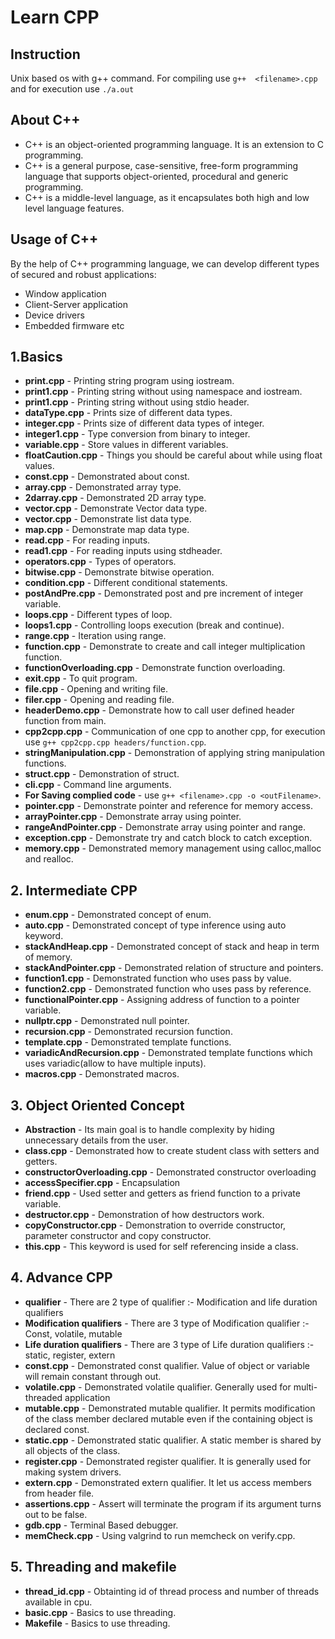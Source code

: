 # Learn CPP
## Instruction
Unix based os with g++ command.
For compiling use `g++  <filename>.cpp` and for execution use `./a.out`

## About C++
- C++ is an object-oriented programming language. It is an extension to C programming.
- C++ is a general purpose, case-sensitive, free-form programming language that supports object-oriented, procedural and generic programming.
- C++ is a middle-level language, as it encapsulates both high and low level language features.

## Usage of C++

By the help of C++ programming language, we can develop different types of secured and robust applications:

-   Window application
-   Client-Server application
-   Device drivers
-   Embedded firmware etc

## 1.Basics
- **print.cpp** - Printing string program using iostream.
- **print1.cpp** - Printing string without using namespace and iostream.
- **print1.cpp** - Printing string without using stdio header.
- **dataType.cpp** - Prints size of different data types.
- **integer.cpp** - Prints size of different data types of integer.
- **integer1.cpp** - Type conversion from binary to integer.
- **variable.cpp** - Store values in different variables.
- **floatCaution.cpp** - Things you should be careful about while using float values.
- **const.cpp** - Demonstrated about const.
- **array.cpp** - Demonstrated array type.
- **2darray.cpp** - Demonstrated 2D array type.
- **vector.cpp** - Demonstrate Vector data type.
- **vector.cpp** - Demonstrate list data type.
- **map.cpp** - Demonstrate map data type.
- **read.cpp** - For reading inputs. 
- **read1.cpp** - For reading inputs using stdheader.
- **operators.cpp** - Types of operators.
- **bitwise.cpp** - Demonstrate bitwise operation.
- **condition.cpp** - Different conditional statements.
- **postAndPre.cpp** - Demonstrated post and pre increment of integer variable.
- **loops.cpp** - Different types of loop.
- **loops1.cpp** - Controlling loops execution (break and continue).
- **range.cpp** - Iteration using range.
- **function.cpp** - Demonstrate to create and call integer multiplication function.
- **functionOverloading.cpp** - Demonstrate function overloading.
- **exit.cpp** - To quit program.
- **file.cpp** -  Opening and writing file.
- **filer.cpp** -  Opening and reading file.
- **headerDemo.cpp** - Demonstrate how to call user defined header function from main.
- **cpp2cpp.cpp** - Communication of one cpp to another cpp, for execution use `g++ cpp2cpp.cpp headers/function.cpp`.
- **stringManipulation.cpp** - Demonstration of applying string manipulation functions.
- **struct.cpp** - Demonstration of  struct.
- **cli.cpp** - Command line arguments.
- **For Saving complied code** -  use `g++ <filename>.cpp -o <outFilename>`.
- **pointer.cpp** - Demonstrate pointer and reference for memory access.
- **arrayPointer.cpp** - Demonstrate array using pointer.
- **rangeAndPointer.cpp** - Demonstrate array using pointer and range.
- **exception.cpp** - Demonstrate try and catch block to catch exception.
- **memory.cpp** - Demonstrated memory management using calloc,malloc and realloc.


 ## 2. Intermediate CPP
- **enum.cpp** -  Demonstrated concept of enum.
- **auto.cpp** -  Demonstrated concept of type inference using auto keyword.
- **stackAndHeap.cpp** - Demonstrated concept of stack and heap in term of memory.
- **stackAndPointer.cpp** - Demonstrated relation of structure and pointers.
- **function1.cpp** - Demonstrated function who uses pass by value.
- **function2.cpp** - Demonstrated function who uses pass by reference.
- **functionalPointer.cpp** - Assigning address of function to a pointer variable.
- **nullptr.cpp** - Demonstrated null pointer.
- **recursion.cpp** - Demonstrated recursion function.
- **template.cpp** - Demonstrated template functions.
- **variadicAndRecursion.cpp** - Demonstrated template functions which uses variadic(allow to have multiple inputs).
- **macros.cpp** - Demonstrated macros.



 ## 3. Object Oriented Concept
- **Abstraction** - Its main goal is to handle complexity by hiding unnecessary details from the user.
- **class.cpp** - Demonstrated how to create student class  with setters and getters.
- **constructorOverloading.cpp** - Demonstrated constructor overloading
- **accessSpecifier.cpp** - Encapsulation
- **friend.cpp** - Used setter and getters as friend function to a private variable.
- **destructor.cpp** - Demonstration of how destructors work.
- **copyConstructor.cpp** - Demonstration to override constructor, parameter constructor and copy constructor. 
- **this.cpp** - This keyword is used for self referencing inside a class.



 ## 4. Advance CPP
- **qualifier** - There are 2 type of qualifier :- Modification and life duration qualifiers 
- **Modification qualifiers** - There are 3 type of Modification qualifier :- Const, volatile, mutable
- **Life duration qualifiers** - There are 3 type of Life duration qualifiers :- static, register, extern
- **const.cpp** - Demonstrated const qualifier. Value of object or variable will remain constant through out. 
- **volatile.cpp** - Demonstrated volatile qualifier. Generally used for multi-threaded application
- **mutable.cpp** - Demonstrated mutable qualifier. It permits modification of the class member declared mutable even if the containing object is declared const.
- **static.cpp** - Demonstrated static qualifier. A static member is shared by all objects of the class.
- **register.cpp** - Demonstrated register qualifier. It is generally used for making system drivers.
- **extern.cpp** - Demonstrated extern qualifier. It let us access members from header file.
- **assertions.cpp** - Assert will terminate the program if its argument turns out to be false.
- **gdb.cpp** - Terminal Based debugger.
- **memCheck.cpp** - Using valgrind to run memcheck on verify.cpp.


 ## 5. Threading and makefile
 - **thread_id.cpp** - Obtainting id of thread process and number of threads available in cpu.
 - **basic.cpp** - Basics to use threading.
 - **Makefile** - Basics to use threading.



